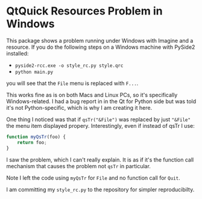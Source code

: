 # QtQuick Resources Problem in Windows

This package shows a problem running under Windows with Imagine and a resource. If you do the following steps on a Windows machine with PySide2 installed:

* `pyside2-rcc.exe -o style_rc.py style.qrc`
* `python main.py`

you will see that the `File` menu is replaced with `F...`. 

This works fine as is on both Macs and Linux PCs, so it's specifically Windows-related. I had a bug report in in the Qt for Python side but was told it's not Python-specific, which is why I am creating it here.

One thing I noticed was that if `qsTr("&File")` was replaced by just `"&File"` the menu item displayed propery. Interestingly, even if instead of qsTr I use:

```javascript
function myQsTr(foo) {
    return foo;
}
```
I saw the problem, which I can't really explain. It is as if it's the function call mechanism that causes the problem not `qsTr` in particular.

Note I left the code using `myQsTr` for `File` and no function call for `Quit`.

I am committing my `style_rc.py` to the repository for simpler reproducibilty. 
